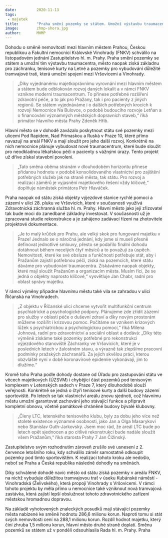 ```yaml
---
date:         2020-11-13
tags:         
 - majetek
title:        "Praha smění pozemky se státem. Umožní výstavbu traumacentra a získá základnu pro záchranku i tenisové kurty na Letné"
image: 	      zhmp-shora.jpg
author:       MHMP
---
```


Dohodu o směně nemovitostí mezi hlavním městem Prahou, Českou republikou a Fakultní nemocnicí Královské Vinohrady (FNKV) schválilo na listopadovém jednání Zastupitelstvo hl. m. Prahy. Praha smění pozemky se státem a umožní tím výstavbu traumacentra, město naopak získá základnu pro záchranku, tenisové kurty na Letné a pozemky pro vybudování důležité tramvajové trati, která umožní spojení mezi Vršovicemi a Vinohrady.

> „Díky vyjednanému majetkoprávnímu vyrovnání mezi hlavním městem a státem bude odblokován rozvoj daných lokalit a v rámci FNKV vznikne moderní traumacentrum. To přinese potřebné rozšíření zdravotní péče, a to jak pro Pražany, tak i pro pacienty z jiných regionů. Se státem vyjednáváme i o dalších potřebných krocích k rozvoji Nemocnice Na Bulovce, o podobě budoucího rozvoje Letňan a o financování významných městských dopravních staveb,“ říká primátor hlavního města Prahy Zdeněk Hřib.

Hlavní město se v dohodě zavázalo poskytnout státu své pozemky mezi ulicemi Pod Rapidem, Nad Primaskou a Ruská v Praze 10, které přímo navazují na areál FNKV a mají sloužit pro jeho další rozvoj. Konkrétně na nich nemocnice plánuje vybudovat nové traumacentrum, které bude sloužit pro neodkladnou lékařskou péči o pacienty s vážnými úrazy. Tento projekt už dříve získal stavební povolení.

> „Tato směna oběma stranám v dlouhodobém horizontu přinese přidanou hodnotu v podobě konsolidovaného vlastnictví pro zajištění potřebných služeb jak na straně města, tak státu. Pro rozvoj a realizaci záměrů je vyjasnění majetkového řešení vždy klíčové,“ doplňuje náměstek primátora Petr Hlaváček.

Praha naopak od státu získá objekty výjezdové stanice rychlé pomoci a zázemí v ulici 28. pluku ve Vršovicích, které v současnosti využívá Zdravotnická záchranná služba hl. m. Prahy. Hlavní město jako její zřizovatel tak bude moci do zanedbané základny investovat. V současnosti už je zpracovaná studie rekonstrukce a je zahájeno zadávací řízení na zhotovitele projektové dokumentace.

> „Je to malý krůček pro Prahu, ale velký skok pro fungovaní majetku v Praze! Jednalo se o náročná jednání, kdy jsme si museli přesně definovat jednotlivé smlouvy, přesto se podařilo finální dohodu dotáhnout během necelých čtyř měsíců a to považuji za úspěch. Nemovitosti, které ke své obsluze a funkčnosti potřebuje stát, aby i Pražanům zajistil potřebnou péči, získá na pozemcích, které státu dáváme pro vybudování traumacentra. Získáváme naopak objekty, které mají sloužit Pražanům a organizacím města. Musím říci, že se jedná o objekty naprosto klíčové,“ vysvětluje Jan Chabr, radní pro oblast správy majetku.

V rámci výměny připadne hlavnímu městu také vila se zahradou v ulici Říčanská na Vinohradech. 

> „Z objektu v Říčanské ulici chceme vytvořit multifunkční centrum psychiatrické a psychologické podpory. Plánujeme zde zřídit zázemí pro služby v oblasti péče o duševní zdraví a díky novým prostorám můžeme rozšířit i krizovou pomoc. Počítáme se vznikem krizových lůžek s psychiatrickou a psychologickou pomocí,“ říká Milena Johnová, radní pro zdravotnictví a sociální oblast a dodává: „Díky této výměně získáme také pozemky potřebné pro rekonstrukci výjezdového stanoviště Záchranky ve Vršovicích, které je v posledních letech v žalostném stavu, a výrazně tak zlepšíme pracovní podmínky pražských záchranářů. Za jejich skvělou práci, kterou obzvláště nyní v době koronavirové epidemie vykonávají, jim to dlužíme.“

Kromě toho Praha podle dohody dostane od Úřadu pro zastupování státu ve věcech majetkových (ÚZSVM) i chybějící část pozemků pod tenisovým komplexem v Letenských sadech v Praze 7, který dlouhodobě slouží veřejnosti. Konkrétně se jedná o čtyři tenisové kurty a další budovy zázemí sportoviště. Po letech se tak vlastnictví areálu znovu sjednotí, což hlavnímu městu umožní garantovat zachování jeho stávající funkce a připravit kompletní obnovu, včetně památkově chráněné budovy bývalé klubovny.

> „Členy LTC, letenského tenisového klubu, byly za dobu jeho více než stoleté existence významné osobnosti, jako Jan a Olga Masarykovi nebo Stanislav Guth-Jarkovský. Jsem moc rád, že areál LTC bude po letech opět sjednocen a po citlivé rekonstrukci bude nadále sloužit všem Pražanům,“ říká starosta Prahy 7 Jan Čižinský.

Zastupitelstvo svým rozhodnutím zároveň zrušilo své usnesení z 2. července letošního roku, kdy schválilo záměr samostatně odkoupit pozemky pod tímto sportovištěm. K realizaci tohoto kroku ale nedošlo, neboť se Praha a Česká republika následně dohodly na směnách.

Díky schválené dohodě navíc město od státu získá pozemky v areálu FNKV, na nichž vybuduje důležitou tramvajovou trať v úseku Kubánské náměstí - Vinohradská (Želivského), která propojí Vinohrady s Vršovicemi. V rámci tohoto projektu by měla přímo u nemocnice také vzniknout nová tramvajová zastávka, která zajistí lepší obslužnost tohoto zdravotnického zařízení městskou hromadnou dopravou.

Na základě vyhotovených znaleckých posudků mají stávající pozemky města nabízené ke směně hodnotu 286,6 milionu korun. Naproti tomu si stát svých nemovitosti cení na 288,1 milionu korun. Rozdíl hodnot majetku, který činí zhruba 1,5 milionu korun, hlavní město druhé straně doplatí. Směnu pozemků se státem už v pondělí odsouhlasila Rada hl. m. Prahy. Praha
